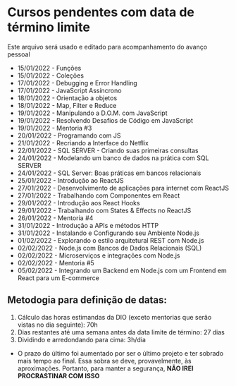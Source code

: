 # Cursos pendentes com data de término limite
Este arquivo será usado e editado para acompanhamento do avanço pessoal

- 15/01/2022 - Funções
- 15/01/2022 - Coleções
- 17/01/2022 - Debugging e Error Handling
- 17/01/2022 - JavaScript Assíncrono
- 18/01/2022 - Orientação a objetos
- 18/01/2022 - Map, Filter e Reduce
- 19/01/2022 - Manipulando a D.O.M. com JavaScript
- 19/01/2022 - Resolvendo Desafios de Código em JavaScript
- 19/01/2022 - Mentoria #3
- 20/01/2022 - Programando com JS
- 21/01/2022 - Recriando a Interface do Netflix
- 22/01/2022 - SQL SERVER - Criando suas primeiras consultas
- 24/01/2022 - Modelando um banco de dados na prática com SQL SERVER
- 24/01/2022 - SQL Server: Boas práticas em bancos relacionais
- 25/01/2022 - Introdução ao ReactJS
- 27/01/2022 - Desenvolvimento de aplicações para internet com ReactJS
- 27/01/2022 - Trabalhando com Componentes em React
- 29/01/2022 - Introdução aos React Hooks
- 29/01/2022 - Trabalhando com States & Effects no ReactJS
- 26/01/2022 - Mentoria #4
- 31/01/2022 - Introdução a APIs e métodos HTTP
- 31/01/2022 - Instalando e Configurando seu Ambiente Node.js
- 01/02/2022 - Explorando o estilo arquitetural REST com Node.js
- 02/02/2022 - Node.js com Bancos de Dados Relacionais (SQL)
- 02/02/2022 - Microserviços e integrações com Node.js
- 02/02/2022 - Mentoria #5
- 05/02/2022 - Integrando um Backend em Node.js com um Frontend em React para um E-commerce

## Metodogia para definição de datas:
1. Cálculo das horas estimandas da DIO (exceto mentorias que serão vistas no dia seguinte): 70h
1. Dias restantes até uma semana antes da data limite de término: 27 dias
1. Dividindo e arredondando para cima: 3h/dia
- O prazo do último foi aumentado por ser o último projeto e ter sobrado mais tempo ao final. Essa sobra se deve, provavelmente, às aproximações. Portanto, para manter a segurança, **NÃO IREI PROCRASTINAR COM ISSO**